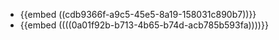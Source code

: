 - {{embed  ((cdb9366f-a9c5-45e5-8a19-158031c890b7))}}
- {{embed  ((((0a01f92b-b713-4b65-b74d-acb785b593fa))))}}
